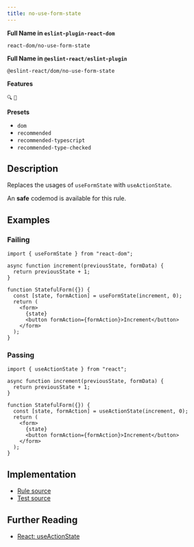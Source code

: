 ```yaml
---
title: no-use-form-state
---
```


**Full Name in `eslint-plugin-react-dom`**

```plain copy
react-dom/no-use-form-state
```

**Full Name in `@eslint-react/eslint-plugin`**

```plain copy
@eslint-react/dom/no-use-form-state
```

**Features**

`🔍` `🔄`

**Presets**

- `dom`
- `recommended`
- `recommended-typescript`
- `recommended-type-checked`

## Description

Replaces the usages of `useFormState` with `useActionState`.

An **safe** codemod is available for this rule.

## Examples

### Failing

```tsx
import { useFormState } from "react-dom";

async function increment(previousState, formData) {
  return previousState + 1;
}

function StatefulForm({}) {
  const [state, formAction] = useFormState(increment, 0);
  return (
    <form>
      {state}
      <button formAction={formAction}>Increment</button>
    </form>
  );
}
```

### Passing

```tsx
import { useActionState } from "react";

async function increment(previousState, formData) {
  return previousState + 1;
}

function StatefulForm({}) {
  const [state, formAction] = useActionState(increment, 0);
  return (
    <form>
      {state}
      <button formAction={formAction}>Increment</button>
    </form>
  );
}
```

## Implementation

- [Rule source](https://github.com/Rel1cx/eslint-react/tree/main/packages/plugins/eslint-plugin-react-dom/src/rules/no-use-form-state.ts)
- [Test source](https://github.com/Rel1cx/eslint-react/tree/main/packages/plugins/eslint-plugin-react-dom/src/rules/no-use-form-state.spec.ts)

## Further Reading

- [React: useActionState](https://react.dev/reference/react/useActionState)
